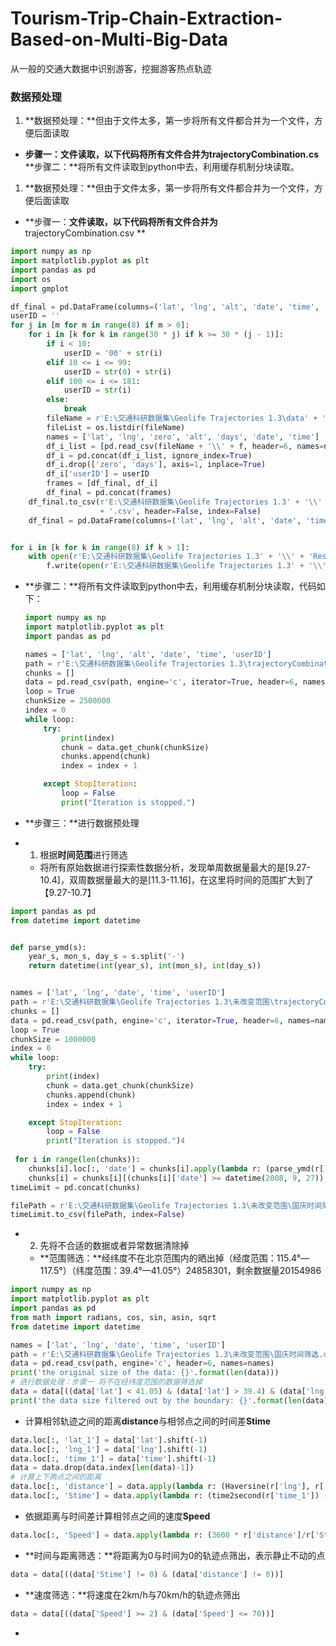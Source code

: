 # Tourism-Trip-Chain-Extraction-Based-on-Multi-Big-Data
从一般的交通大数据中识别游客，挖掘游客热点轨迹
### 数据预处理
1. **数据预处理：**但由于文件太多，第一步将所有文件都合并为一个文件，方便后面读取
- **步骤一：**文件读取，以下代码将所有文件合并为**trajectoryCombination.cs** 
**步骤二：**将所有文件读取到python中去，利用缓存机制分块读取。
1. **数据预处理：**但由于文件太多，第一步将所有文件都合并为一个文件，方便后面读取

- **步骤一：**文件读取，以下代码将所有文件合并为**trajectoryCombination.csv **

```python
import numpy as np
import matplotlib.pyplot as plt
import pandas as pd
import os
import gmplot

df_final = pd.DataFrame(columns=('lat', 'lng', 'alt', 'date', 'time', 'userID'))
userID = ''
for j in [m for m in range(8) if m > 0]:
    for i in [k for k in range(30 * j) if k >= 30 * (j - 1)]:
        if i < 10:
            userID = '00' + str(i)
        elif 10 <= i <= 99:
            userID = str(0) + str(i)
        elif 100 <= i <= 181:
            userID = str(i)
        else:
            break
        fileName = r'E:\交通科研数据集\Geolife Trajectories 1.3\data' + '\\' + userID + '\\Trajectory'
        fileList = os.listdir(fileName)
        names = ['lat', 'lng', 'zero', 'alt', 'days', 'date', 'time']
        df_i_list = [pd.read_csv(fileName + '\\' + f, header=6, names=names, index_col=False) for f in fileList]
        df_i = pd.concat(df_i_list, ignore_index=True)
        df_i.drop(['zero', 'days'], axis=1, inplace=True)
        df_i['userID'] = userID
        frames = [df_final, df_i]
        df_final = pd.concat(frames)
    df_final.to_csv(r'E:\交通科研数据集\Geolife Trajectories 1.3' + '\\' + 'Result' + str(j)
                    + '.csv', header=False, index=False)
    df_final = pd.DataFrame(columns=('lat', 'lng', 'alt', 'date', 'time', 'userID'))


for i in [k for k in range(8) if k > 1]:
    with open(r'E:\交通科研数据集\Geolife Trajectories 1.3' + '\\' + 'Result1.csv', 'ab') as f:
        f.write(open(r'E:\交通科研数据集\Geolife Trajectories 1.3' + '\\' + 'Result' + str(i) + '.csv', 'rb').read())
```

- **步骤二：**将所有文件读取到python中去，利用缓存机制分块读取，代码如下：

  ```python
  import numpy as np
  import matplotlib.pyplot as plt
  import pandas as pd
  
  names = ['lat', 'lng', 'alt', 'date', 'time', 'userID']
  path = r'E:\交通科研数据集\Geolife Trajectories 1.3\trajectoryCombination.csv'
  chunks = []
  data = pd.read_csv(path, engine='c', iterator=True, header=6, names=names)
  loop = True
  chunkSize = 2500000
  index = 0
  while loop:
      try:
          print(index)
          chunk = data.get_chunk(chunkSize)
          chunks.append(chunk)
          index = index + 1
  
      except StopIteration:
          loop = False
          print("Iteration is stopped.")
  ```

- **步骤三：**进行数据预处理

- 1. 根据**时间范围**进行筛选

  - 将所有原始数据进行探索性数据分析，发现单周数据量最大的是[9.27-10.4]，双周数据量最大的是[11.3-11.16]，在这里将时间的范围扩大到了【9.27-10.7】
```python
import pandas as pd
from datetime import datetime


def parse_ymd(s):
    year_s, mon_s, day_s = s.split('-')
    return datetime(int(year_s), int(mon_s), int(day_s))


names = ['lat', 'lng', 'date', 'time', 'userID']
path = r'E:\交通科研数据集\Geolife Trajectories 1.3\未改变范围\trajectoryCombination.csv'
chunks = []
data = pd.read_csv(path, engine='c', iterator=True, header=6, names=names)
loop = True
chunkSize = 1000000
index = 0
while loop:
    try:
        print(index)
        chunk = data.get_chunk(chunkSize)
        chunks.append(chunk)
        index = index + 1

    except StopIteration:
        loop = False
        print("Iteration is stopped.")4
        
 for i in range(len(chunks)):
    chunks[i].loc[:, 'date'] = chunks[i].apply(lambda r: (parse_ymd(r['date'])), axis=1)
    chunks[i] = chunks[i][(chunks[i]['date'] >= datetime(2008, 9, 27)) & (chunks[i]['date'] <= datetime(2008, 10, 7))]
timeLimit = pd.concat(chunks)

filePath = r'E:\交通科研数据集\Geolife Trajectories 1.3\未改变范围\国庆时间筛选.csv'
timeLimit.to_csv(filePath, index=False)
```

- 2. 先将不合适的数据或者异常数据清除掉

  - **范围筛选：**经纬度不在北京范围内的晒出掉（经度范围：115.4°—117.5°）（纬度范围：39.4°—41.05°）24858301，剩余数据量20154986

```python
import numpy as np
import matplotlib.pyplot as plt
import pandas as pd
from math import radians, cos, sin, asin, sqrt
from datetime import datetime

names = ['lat', 'lng', 'date', 'time', 'userID']
path = r'E:\交通科研数据集\Geolife Trajectories 1.3\未改变范围\国庆时间筛选.csv'
data = pd.read_csv(path, engine='c', header=6, names=names)
print('the original size of the data: {}'.format(len(data)))
# 进行数据处理：步骤一 将不在经纬度范围的数据筛选掉
data = data[((data['lat'] < 41.05) & (data['lat'] > 39.4) & (data['lng'] < 117.5) & (data['lng'] > 115.4))]
print('the data size filtered out by the boundary: {}'.format(len(data)))
```

- 计算相邻轨迹之间的距离**distance**与相邻点之间的时间差**Stime**

```python
data.loc[:, 'lat_1'] = data['lat'].shift(-1)
data.loc[:, 'lng_1'] = data['lng'].shift(-1)
data.loc[:, 'time_1'] = data['time'].shift(-1)
data = data.drop(data.index[len(data)-1])
# 计算上下两点之间的距离
data.loc[:, 'distance'] = data.apply(lambda r: (Haversine(r['lng'], r['lat'], r['lng_1'], r['lat_1'])), axis=1)
data.loc[:, 'Stime'] = data.apply(lambda r: (time2second(r['time_1']) - time2second(r['time'])), axis=1)
```
- 依据距离与时间差计算相邻点之间的速度**Speed**
```python
data.loc[:, 'Speed'] = data.apply(lambda r: (3600 * r['distance']/r['Stime']), axis=1)
```
- **时间与距离筛选：**将距离为0与时间为0的轨迹点筛出，表示静止不动的点

```python
data = data[((data['Stime'] != 0) & (data['distance'] != 0))]
```
- **速度筛选：**将速度在2km/h与70km/h的轨迹点筛出

```python
data = data[((data['Speed'] >= 2) & (data['Speed'] <= 70))]
```
- 
